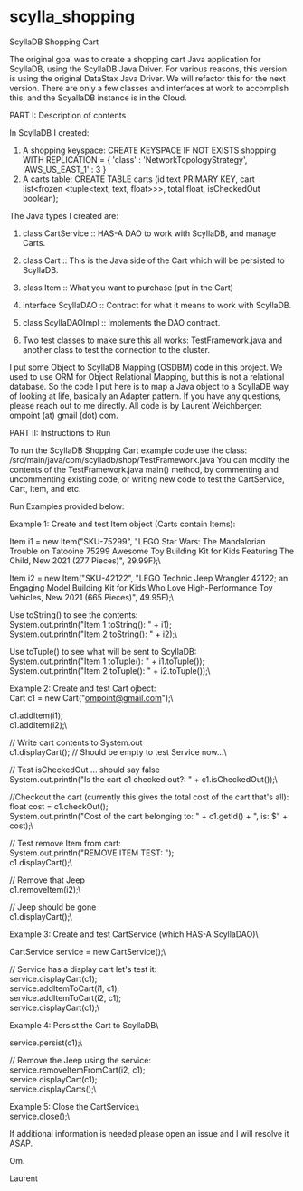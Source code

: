 # scylla_shopping
ScyllaDB Shopping Cart

The original goal was to create a shopping cart Java application for ScyllaDB, using the ScyllaDB Java Driver.
For various reasons, this version is using the original DataStax Java Driver.
We will refactor this for the next version.
There are only a few classes and interfaces at work to accomplish this, and the ScyallaDB instance is in the Cloud.

PART I: Description of contents

In ScyllaDB I created:

1. A shopping keyspace: CREATE KEYSPACE IF NOT EXISTS shopping WITH REPLICATION = { 'class' : 'NetworkTopologyStrategy', 'AWS_US_EAST_1' : 3 }
2. A carts table:       CREATE TABLE carts (id text PRIMARY KEY, cart list<frozen <tuple<text, text, float>>>, total float, isCheckedOut boolean);

The Java types I created are:

1. class CartService :: HAS-A DAO to work with ScyllaDB, and manage Carts.

2. class Cart :: This is the Java side of the Cart which will be persisted to ScyllaDB.

3. class Item :: What you want to purchase (put in the Cart)

4. interface ScyllaDAO :: Contract for what it means to work with ScyllaDB.

5. class ScyllaDAOImpl :: Implements the DAO contract.

6. Two test classes to make sure this all works: TestFramework.java and another class to test the connection to the cluster.

I put some Object to ScyllaDB Mapping (OSDBM) code in this project. We used to use ORM for Object Relational Mapping, but this is not a relational database.
So the code I put here is to map a Java object to a ScyllaDB way of looking at life, basically an Adapter pattern.
If you have any questions, please reach out to me directly. All code is by Laurent Weichberger: ompoint (at) gmail (dot) com.

PART II: Instructions to Run

To run the ScyllaDB Shopping Cart example code use the class: /src/main/java/com/scylladb/shop/TestFramework.java
You can modify the contents of the TestFramework.java main() method, by commenting and uncommenting existing code, or writing new code to test the CartService, Cart, Item, and etc.

Run Examples provided below:

Example 1: Create and test Item object (Carts contain Items):

Item i1 = new Item("SKU-75299", "LEGO Star Wars: The Mandalorian Trouble on Tatooine 75299 Awesome Toy Building Kit for Kids Featuring The Child, New 2021 (277 Pieces)", 29.99F);\
		
Item i2 = new Item("SKU-42122", "LEGO Technic Jeep Wrangler 42122; an Engaging Model Building Kit for Kids Who Love High-Performance Toy Vehicles, New 2021 (665 Pieces)", 49.95F);\

Use toString() to see the contents:\
System.out.println("Item 1 toString(): " + i1);\
System.out.println("Item 2 toString(): " + i2);\

Use toTuple() to see what will be sent to ScyllaDB:\
System.out.println("Item 1 toTuple(): " + i1.toTuple());\
System.out.println("Item 2 toTuple(): " + i2.toTuple());\

Example 2: Create and test  Cart ojbect:\
Cart c1 = new Cart("ompoint@gmail.com");\
		
c1.addItem(i1);\
c1.addItem(i2);\

// Write cart contents to System.out\
c1.displayCart(); // Should be empty to test Service now...\
		
// Test isCheckedOut ... should say false\
System.out.println("Is the cart c1 checked out?: " + c1.isCheckedOut());\
		
//Checkout the cart (currently this gives the total cost of the cart that's all):\
float cost = c1.checkOut();\
System.out.println("Cost of the cart belonging to: " + c1.getId() + ", is: $" + cost);\
		
// Test remove Item from cart:\
System.out.println("REMOVE ITEM TEST: ");\
c1.displayCart();\

// Remove that Jeep\
c1.removeItem(i2);\

// Jeep should be gone\
c1.displayCart();\

Example 3: Create and test CartService (which HAS-A ScyllaDAO)\

CartService service = new CartService();\
		
// Service has a display cart let's test it:\
service.displayCart(c1);\
service.addItemToCart(i1, c1);\
service.addItemToCart(i2, c1);\
service.displayCart(c1);\

Example 4: Persist the Cart to ScyllaDB\
		
service.persist(c1);\
		
// Remove the Jeep using the service:\
service.removeItemFromCart(i2, c1);\
service.displayCart(c1);\
service.displayCarts();\
		
Example 5: Close the CartService:\		
service.close();\

If additional information is needed please open an issue and I will resolve it ASAP.

Om.

Laurent
